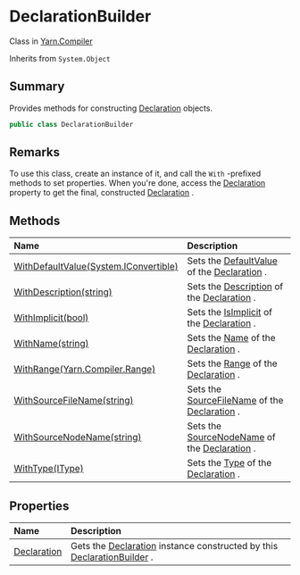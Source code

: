 # DeclarationBuilder

Class in [Yarn.Compiler](api/csharp/yarn.compiler.md)

Inherits from `System.Object`

## Summary


Provides methods for constructing  <a href="yarn.compiler.declaration.md">Declaration</a>  objects.


```csharp
public class DeclarationBuilder
```

## Remarks


To use this class, create an instance of it, and call the
<code>With</code> -prefixed methods to set properties. When you're done, access
the  <a href="yarn.compiler.declarationbuilder.declaration.md">Declaration</a>  property to get the final, constructed
<a href="yarn.compiler.declaration.md">Declaration</a> .


## Methods

|Name|Description|
|:---|:---|
|[WithDefaultValue(System.IConvertible)](api/csharp/yarn.compiler.declarationbuilder.withdefaultvalue.md)|Sets the  <a href="yarn.compiler.declaration.defaultvalue.md">DefaultValue</a>  of the  <a href="yarn.compiler.declarationbuilder.declaration.md">Declaration</a> .|
|[WithDescription(string)](api/csharp/yarn.compiler.declarationbuilder.withdescription.md)|Sets the  <a href="yarn.compiler.declaration.description.md">Description</a>  of the  <a href="yarn.compiler.declarationbuilder.declaration.md">Declaration</a> .|
|[WithImplicit(bool)](api/csharp/yarn.compiler.declarationbuilder.withimplicit.md)|Sets the  <a href="yarn.compiler.declaration.isimplicit.md">IsImplicit</a>  of the  <a href="yarn.compiler.declarationbuilder.declaration.md">Declaration</a> .|
|[WithName(string)](api/csharp/yarn.compiler.declarationbuilder.withname.md)|Sets the  <a href="yarn.compiler.declaration.name.md">Name</a>  of the  <a href="yarn.compiler.declarationbuilder.declaration.md">Declaration</a> .|
|[WithRange(Yarn.Compiler.Range)](api/csharp/yarn.compiler.declarationbuilder.withrange.md)|Sets the  <a href="yarn.compiler.declaration.range.md">Range</a>  of the  <a href="yarn.compiler.declarationbuilder.declaration.md">Declaration</a> .|
|[WithSourceFileName(string)](api/csharp/yarn.compiler.declarationbuilder.withsourcefilename.md)|Sets the  <a href="yarn.compiler.declaration.sourcefilename.md">SourceFileName</a>  of the  <a href="yarn.compiler.declarationbuilder.declaration.md">Declaration</a> .|
|[WithSourceNodeName(string)](api/csharp/yarn.compiler.declarationbuilder.withsourcenodename.md)|Sets the  <a href="yarn.compiler.declaration.sourcenodename.md">SourceNodeName</a>  of the  <a href="yarn.compiler.declarationbuilder.declaration.md">Declaration</a> .|
|[WithType(IType)](api/csharp/yarn.compiler.declarationbuilder.withtype.md)|Sets the  <a href="yarn.compiler.declaration.type.md">Type</a>  of the  <a href="yarn.compiler.declarationbuilder.declaration.md">Declaration</a> .|

## Properties

|Name|Description|
|:---|:---|
|[Declaration](api/csharp/yarn.compiler.declarationbuilder.declaration.md)|Gets the  <a href="yarn.compiler.declarationbuilder.declaration.md">Declaration</a>  instance constructed by this  <a href="yarn.compiler.declarationbuilder.md">DeclarationBuilder</a> .|

